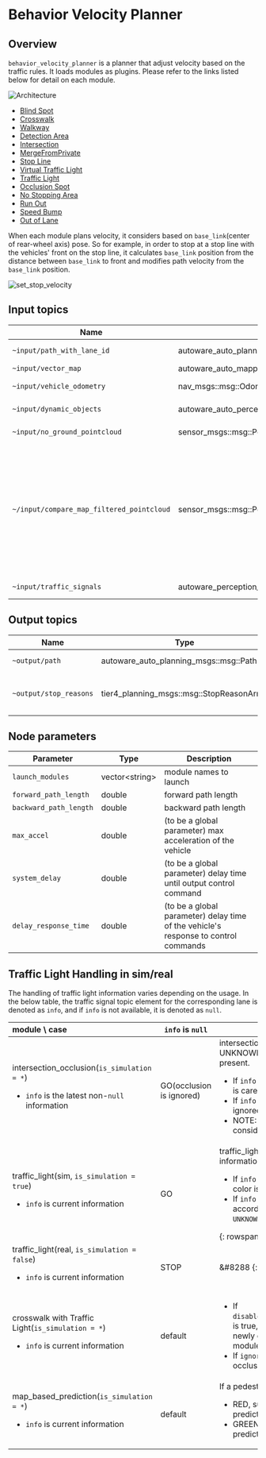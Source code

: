 # Behavior Velocity Planner

## Overview

`behavior_velocity_planner` is a planner that adjust velocity based on the traffic rules.
It loads modules as plugins. Please refer to the links listed below for detail on each module.

![Architecture](./docs/BehaviorVelocityPlanner-Architecture.drawio.svg)

- [Blind Spot](../behavior_velocity_blind_spot_module/README.md)
- [Crosswalk](../behavior_velocity_crosswalk_module/README.md)
- [Walkway](../autoware_behavior_velocity_walkway_module/README.md)
- [Detection Area](../behavior_velocity_detection_area_module/README.md)
- [Intersection](../behavior_velocity_intersection_module/README.md)
- [MergeFromPrivate](../behavior_velocity_intersection_module/README.md#merge-from-private)
- [Stop Line](../behavior_velocity_stop_line_module/README.md)
- [Virtual Traffic Light](../behavior_velocity_virtual_traffic_light_module/README.md)
- [Traffic Light](../behavior_velocity_traffic_light_module/README.md)
- [Occlusion Spot](../behavior_velocity_occlusion_spot_module/README.md)
- [No Stopping Area](../behavior_velocity_no_stopping_area_module/README.md)
- [Run Out](../behavior_velocity_run_out_module/README.md)
- [Speed Bump](../behavior_velocity_speed_bump_module/README.md)
- [Out of Lane](../behavior_velocity_out_of_lane_module/README.md)

When each module plans velocity, it considers based on `base_link`(center of rear-wheel axis) pose.
So for example, in order to stop at a stop line with the vehicles' front on the stop line, it calculates `base_link` position from the distance between `base_link` to front and modifies path velocity from the `base_link` position.

![set_stop_velocity](./docs/set_stop_velocity.drawio.svg)

## Input topics

| Name                                      | Type                                                 | Description                                                                                                                     |
| ----------------------------------------- | ---------------------------------------------------- | ------------------------------------------------------------------------------------------------------------------------------- |
| `~input/path_with_lane_id`                | autoware_auto_planning_msgs::msg::PathWithLaneId     | path with lane_id                                                                                                               |
| `~input/vector_map`                       | autoware_auto_mapping_msgs::msg::HADMapBin           | vector map                                                                                                                      |
| `~input/vehicle_odometry`                 | nav_msgs::msg::Odometry                              | vehicle velocity                                                                                                                |
| `~input/dynamic_objects`                  | autoware_auto_perception_msgs::msg::PredictedObjects | dynamic objects                                                                                                                 |
| `~input/no_ground_pointcloud`             | sensor_msgs::msg::PointCloud2                        | obstacle pointcloud                                                                                                             |
| `~/input/compare_map_filtered_pointcloud` | sensor_msgs::msg::PointCloud2                        | obstacle pointcloud filtered by compare map. Note that this is used only when the detection method of run out module is Points. |
| `~input/traffic_signals`                  | autoware_perception_msgs::msg::TrafficSignalArray    | traffic light states                                                                                                            |

## Output topics

| Name                   | Type                                      | Description                            |
| ---------------------- | ----------------------------------------- | -------------------------------------- |
| `~output/path`         | autoware_auto_planning_msgs::msg::Path    | path to be followed                    |
| `~output/stop_reasons` | tier4_planning_msgs::msg::StopReasonArray | reasons that cause the vehicle to stop |

## Node parameters

| Parameter              | Type                 | Description                                                                         |
| ---------------------- | -------------------- | ----------------------------------------------------------------------------------- |
| `launch_modules`       | vector&lt;string&gt; | module names to launch                                                              |
| `forward_path_length`  | double               | forward path length                                                                 |
| `backward_path_length` | double               | backward path length                                                                |
| `max_accel`            | double               | (to be a global parameter) max acceleration of the vehicle                          |
| `system_delay`         | double               | (to be a global parameter) delay time until output control command                  |
| `delay_response_time`  | double               | (to be a global parameter) delay time of the vehicle's response to control commands |

## Traffic Light Handling in sim/real

The handling of traffic light information varies depending on the usage. In the below table, the traffic signal topic element for the corresponding lane is denoted as `info`, and if `info` is not available, it is denoted as `null`.

| module \\ case                                                                                             | `info` is `null`         | `info` is not `null`                                                                                                                                                                                                                                                                 |
| :--------------------------------------------------------------------------------------------------------- | ------------------------ | ------------------------------------------------------------------------------------------------------------------------------------------------------------------------------------------------------------------------------------------------------------------------------------ |
| intersection_occlusion(`is_simulation = *`) <ul> <li>`info` is the latest non-`null` information</li></ul> | GO(occlusion is ignored) | intersection_occlusion uses the latest non UNKNOWN observation in the queue up to present.<ul><li>If `info` is `GREEN or UNKNOWN`, occlusion is cared</li><li>If `info` is `RED or YELLOW`, occlusion is ignored(GO) </li> <li> NOTE: Currently timeout is not considered</li> </ul> |
| traffic_light(sim, `is_simulation = true`) <ul> <li>`info` is current information</li></ul>                | GO                       | traffic_light uses the perceived traffic light information at present directly. <ul><li>If `info` is timeout, STOP whatever the color is</li> <li>If `info` is not timeout, then act according to the color. If `info` is `UNKNOWN`, STOP</li></ul> {: rowspan=2}                    |
| traffic_light(real, `is_simulation = false`) <ul> <li>`info` is current information</li></ul>              | STOP                     | &#8288 {: style="padding:0"}                                                                                                                                                                                                                                                         |
| crosswalk with Traffic Light(`is_simulation = *`) <ul> <li>`info` is current information</li></ul>         | default                  | <ul> <li>If `disable_yield_for_new_stopped_object` is true, each sub scene_module ignore newly detected pedestrians after module instantiation.</li> <li>If `ignore_with_traffic_light` is true, occlusion detection is skipped.</li></ul>                                           |
| map_based_prediction(`is_simulation = *`) <ul> <li>`info` is current information</li></ul>                 | default                  | If a pedestrian traffic light is<ul> <li>RED, surrounding pedestrians are not predicted.</li> <li>GREEN, stopped pedestrians are not predicted.</li></ul>                                                                                                                            |

